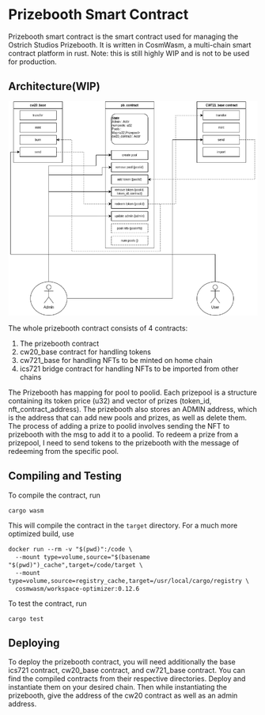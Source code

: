 # Prizebooth Smart Contract
Prizebooth smart contract is the smart contract used for managing the Ostrich Studios Prizebooth. It is written in CosmWasm, a multi-chain smart contract platform in rust. Note: this is still highly WIP and is not to be used for production.

## Architecture(WIP)
![architecture](Arch.png)

The whole prizebooth contract consists of 4 contracts:
1. The prizebooth contract 
1. cw20_base contract for handling tokens
1. cw721_base for handling NFTs to be minted on home chain
1. ics721 bridge contract for handling NFTs to be imported from other chains

The Prizebooth has mapping for pool to poolid. Each prizepool is a structure containing its token price (u32) and vector of prizes (token_id, nft_contract_address). The prizebooth also stores an ADMIN address, which is the address that can add new pools and prizes, as well as delete them. The process of adding a prize to poolid involves sending the NFT to prizebooth with the msg to add it to a poolid. To redeem a prize from a prizepool, I need to send tokens to the prizebooth with the message of redeeming from the specific pool. 

## Compiling and Testing
To compile the contract, run
```
cargo wasm
```
This will compile the contract in the `target` directory. For a much more optimized build, use
```
docker run --rm -v "$(pwd)":/code \
  --mount type=volume,source="$(basename "$(pwd)")_cache",target=/code/target \
  --mount type=volume,source=registry_cache,target=/usr/local/cargo/registry \
  cosmwasm/workspace-optimizer:0.12.6
```

To test the contract, run
```
cargo test
```

## Deploying
To deploy the prizebooth contract, you will need additionally the base ics721 contract, cw20_base contract, and cw721_base contract. You can find the compiled contracts from their respective directories. Deploy and instantiate them on your desired chain. Then while instantiating the prizebooth, give the address of the cw20 contract as well as an admin address. 